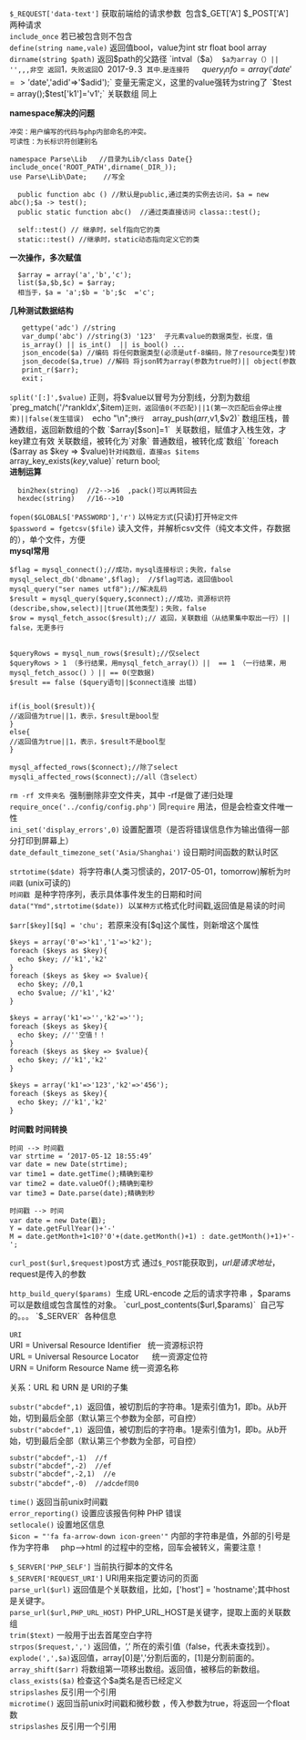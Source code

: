 `$_REQUEST['data-text']` 获取前端给的请求参数  包含$_GET['A'] $_POST['A']两种请求  
`include_once` 若已被包含则不包含  
`define(string name,vale)` 返回值bool，value为int str float bool array  
`dirname(string $path)`  返回$path的父路径   
`intval（$a）` $a为array（）|| '',,,非空 返回`1`，失败返回`0`  
`2017-9`.`3` 其中`.`是连接符  
`$query_info = array('date'=>'$date','adid'=>'$adid');` 变量无需定义，这里的value强转为string了  
`$test = array();$test['k1']='v1';` 关联数组 同上  

**namespace解决的问题**
```  
冲突：用户编写的代码与php内部命名的冲突。
可读性：为长标识符创建别名

namespace Parse\Lib   //目录为Lib/class Date{}  
include_once('ROOT_PATH',dirname(_DIR_));
use Parse\Lib\Date;    //写全  

```   

```
  public function abc () //默认是public,通过类的实例去访问，$a = new abc();$a -> test();
  public static function abc()  //通过类直接访问 classa::test();  
  
  self::test() // 继承时，self指向它的类
  static::test() //继承时，static动态指向定义它的类
```   

**一次操作，多次赋值**
```
  $array = array('a','b','c');
  list($a,$b,$c) = $array;
  相当于，$a = 'a';$b = 'b';$c  ='c';
```   


**几种测试数据结构** 

```markdown  
   gettype('adc') //string  
   var_dump('abc') //string(3) '123'  子元素value的数据类型，长度，值
   is_array() || is_int()  || is_bool() ...  
   json_encode($a) //编码 将任何数据类型(必须是utf-8编码，除了resource类型)转为json  
   json_decode($a,true) //解码 将json转为array(参数为true时)|| object(参数为false时)   
   print_r($arr);
   exit；
```  
`split('[:]',$value)` 正则，将$value以冒号为分割线，分割为数组   
`preg_match('/^rankIdx',$item)` 正则，返回值0(不匹配)||1(第一次匹配后会停止搜索)||false(发生错误)  
`echo "\n";` 换行  
`array_push($arr,$v1,$v2)` 数组压栈，普通数组，返回新数组的个数  
`$array[$son]=1`  关联数组，赋值才入栈生效，才key建立有效  
关联数组，被转化为`对象`  
普通数组，被转化成`数组`  
`foreach ($array as $key => $value)` 针对纯数组，直接as $items  
`array_key_exists($key,$value)` return bool;  
**进制运算**  

```  
  bin2hex(string)  //2-->16  ,pack()可以再转回去  
  hexdec(string)   //16-->10
```   
`fopen($GLOBALS['PASSWORD'],'r')` 以`特定方式`(只读)打开`特定文件`  
`$password = fgetcsv($file)` 读入文件，并解析csv文件（纯文本文件，存数据的），单个文件，方便  
**mysql常用**  

```   
$flag = mysql_connect();//成功，mysql连接标识；失败，false  
mysql_select_db('dbname',$flag);  //$flag可选，返回值bool
mysql_query("ser names utf8");//解决乱码  
$result = mysql_query($query,$connect);//成功，资源标识符(describe,show,select)||true(其他类型)；失败，false  
$row = mysql_fetch_assoc($result);// 返回，关联数组（从结果集中取出一行）|| false，无更多行   


$queryRows = mysql_num_rows($result);//仅select
$queryRows > 1 （多行结果，用mysql_fetch_array()）||  == 1 （一行结果，用mysql_fetch_assoc() ）|| == 0(空数据) 
$result == false ($query语句||$connect连接 出错)


if(is_bool($result)){
//返回值为true||1，表示，$result是bool型
}
else{
//返回值为true||1，表示，$result不是bool型
}

mysql_affected_rows($connect);//除了select
mysqli_affected_rows($connect);//all（含select）
```

`rm -rf 文件夹名`  强制删除非空文件夹，其中 -rf是做了递归处理  
`require_once('../config/config.php')` 同`require` 用法，但是会检查文件唯一性  
`ini_set('display_errors',0)` 设置配置项（是否将错误信息作为输出值得一部分打印到屏幕上）  
`date_default_timezone_set('Asia/Shanghai')` 设日期时间函数的默认时区   

`strtotime($date)`  将字符串(人类习惯读的，2017-05-01，tomorrow)解析为`时间戳` (unix可读的)  
`时间戳`  是种字符序列，表示具体事件发生的日期和时间  
`data("Ymd",strtotime($date))`  以`某种方式`格式化时间戳,返回值是易读的时间  

`$arr[$key][$q] = 'chu';`  若原来没有[$q]这个属性，则新增这个属性  

``` markdown  
$keys = array('0'=>'k1','1'=>'k2');
foreach ($keys as $key){
  echo $key; //'k1','k2'
}  
foreach ($keys as $key => $value){
  echo $key; //0,1
  echo $value; //'k1','k2'
}
```  
``` markdown  
$keys = array('k1'=>'','k2'=>'');
foreach ($keys as $key){
  echo $key; //''空值！！
}  
foreach ($keys as $key => $value){
  echo $key; //'k1','k2'
}
```  

``` markdown  
$keys = array('k1'=>'123','k2'=>'456');
foreach ($keys as $key){
  echo $key; //'k1','k2'
}  
```  


**时间戳 时间转换**  

```  
时间 --> 时间戳
var strtime = ‘2017-05-12 18:55:49’
var date = new Date(strtime);
var time1 = date.getTime();精确到毫秒
var time2 = date.valueOf();精确到毫秒
var time3 = Date.parse(date);精确到秒

时间戳 --> 时间
var date = new Date(戳);
Y = date.getFullYear()+'-' 
M = date.getMonth+1<10?'0'+(date.getMonth()+1) : date.getMonth()+1)+'-';

```   


`curl_post($url,$request)`post方式 通过`$_POST`能获取到，$url是请求地址，$request是传入的参数   

`http_build_query($params)`  生成 URL-encode 之后的请求字符串  ，$params可以是数组或包含属性的对象。  
`curl_post_contents($url,$params)`  自己写的。。。  
`$_SERVER`  各种信息  

`URI`    
URI = Universal Resource Identifier   统一资源标识符   
URL = Universal Resource Locator      统一资源定位符    
URN = Uniform Resource Name           统一资源名称    
 
关系：URL 和 URN 是 URI的子集  

`substr("abcdef",1)`  返回值，被切割后的字符串。1是索引值为1，即b。从b开始，切到最后全部（默认第三个参数为全部，可自控）      
`substr("abcdef",1)`  返回值，被切割后的字符串。1是索引值为1，即b。从b开始，切到最后全部（默认第三个参数为全部，可自控）        


```  
substr("abcdef",-1)  //f  
substr("abcdef",-2)  //ef    
substr("abcdef",-2,1)  //e  
substr("abcdef",-0)  //adcdef同0  

```   

`time()` 返回当前unix时间戳  
`error_reporting()` 设置应该报告何种 PHP 错误  
`setlocale()` 设置地区信息  
` $icon = "'fa fa-arrow-down icon-green'" ` 内部的字符串是值，外部的引号是作为字符串    
php-->html 的过程中的空格，回车会被转义，需要注意！  

`$_SERVER['PHP_SELF']` 当前执行脚本的文件名  
`$_SERVER['REQUEST_URI']` URI用来指定要访问的页面  
`parse_url($url)` 返回值是个关联数组，比如，['host'] = 'hostname';其中host是关键字。  
`parse_url($url,PHP_URL_HOST)` PHP_URL_HOST是关键字，提取上面的关联数组   
`trim($text)` 一般用于出去首尾空白字符  
`strpos($request,',')` 返回值，‘,’ 所在的索引值（false，代表未查找到）。  
`explode(',',$a)`返回值，array[0]是','分割后面的，[1]是分割前面的。    
`array_shift($arr)` 将数组第一项移出数组。返回值，被移后的新数组。  
`class_exists($a)` 检查这个$a类名是否已经定义  
`stripslashes` 反引用一个引用   
`microtime()` 返回当前unix时间戳和微秒数  ，传入参数为true，将返回一个float数  
`stripslashes` 反引用一个引用   















